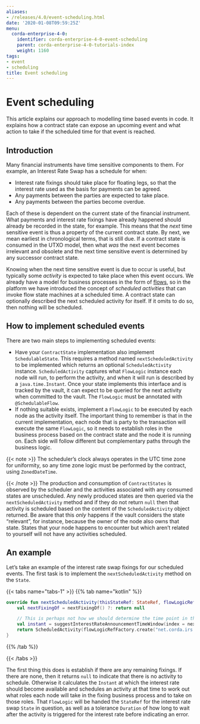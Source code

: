 ```yaml
---
aliases:
- /releases/4.0/event-scheduling.html
date: '2020-01-08T09:59:25Z'
menu:
  corda-enterprise-4-0:
    identifier: corda-enterprise-4-0-event-scheduling
    parent: corda-enterprise-4-0-tutorials-index
    weight: 1160
tags:
- event
- scheduling
title: Event scheduling
---
```





# Event scheduling

This article explains our approach to modelling time based events in code. It explains how a contract
state can expose an upcoming event and what action to take if the scheduled time for that event is reached.


## Introduction

Many financial instruments have time sensitive components to them.  For example, an Interest Rate Swap has a schedule
for when:


* Interest rate fixings should take place for floating legs, so that the interest rate used as the basis for payments
can be agreed.
* Any payments between the parties are expected to take place.
* Any payments between the parties become overdue.

Each of these is dependent on the current state of the financial instrument.  What payments and interest rate fixings
have already happened should already be recorded in the state, for example.  This means that the *next* time sensitive
event is thus a property of the current contract state.  By next, we mean earliest in chronological terms, that is still
due.  If a contract state is consumed in the UTXO model, then what *was* the next event becomes irrelevant and obsolete
and the next time sensitive event is determined by any successor contract state.

Knowing when the next time sensitive event is due to occur is useful, but typically some *activity* is expected to take
place when this event occurs.  We already have a model for business processes in the form of [flows](flow-state-machines.md),
so in the platform we have introduced the concept of *scheduled activities* that can invoke flow state machines
at a scheduled time.  A contract state can optionally described the next scheduled activity for itself.  If it omits
to do so, then nothing will be scheduled.


## How to implement scheduled events

There are two main steps to implementing scheduled events:


* Have your `ContractState` implementation also implement `SchedulableState`.  This requires a method named
`nextScheduledActivity` to be implemented which returns an optional `ScheduledActivity` instance.
`ScheduledActivity` captures what `FlowLogic` instance each node will run, to perform the activity, and when it
will run is described by a `java.time.Instant`.  Once your state implements this interface and is tracked by the
vault, it can expect to be queried for the next activity when committed to the vault. The `FlowLogic` must be
annotated with `@SchedulableFlow`.
* If nothing suitable exists, implement a `FlowLogic` to be executed by each node as the activity itself.
The important thing to remember is that in the current implementation, each node that is party to the transaction
will execute the same `FlowLogic`, so it needs to establish roles in the business process based on the contract
state and the node it is running on. Each side will follow different but complementary paths through the business logic.

{{< note >}}
The scheduler’s clock always operates in the UTC time zone for uniformity, so any time zone logic must be
performed by the contract, using `ZonedDateTime`.

{{< /note >}}
The production and consumption of `ContractStates` is observed by the scheduler and the activities associated with
any consumed states are unscheduled.  Any newly produced states are then queried via the `nextScheduledActivity`
method and if they do not return `null` then that activity is scheduled based on the content of the
`ScheduledActivity` object returned. Be aware that this *only* happens if the vault considers the state
“relevant”, for instance, because the owner of the node also owns that state. States that your node happens to
encounter but which aren’t related to yourself will not have any activities scheduled.


## An example

Let’s take an example of the interest rate swap fixings for our scheduled events.  The first task is to implement the
`nextScheduledActivity` method on the `State`.

{{< tabs name="tabs-1" >}}
{{% tab name="kotlin" %}}
```kotlin
override fun nextScheduledActivity(thisStateRef: StateRef, flowLogicRefFactory: FlowLogicRefFactory): ScheduledActivity? {
    val nextFixingOf = nextFixingOf() ?: return null

    // This is perhaps not how we should determine the time point in the business day, but instead expect the schedule to detail some of these aspects
    val instant = suggestInterestRateAnnouncementTimeWindow(index = nextFixingOf.name, source = floatingLeg.indexSource, date = nextFixingOf.forDay).fromTime!!
    return ScheduledActivity(flowLogicRefFactory.create("net.corda.irs.flows.FixingFlow\$FixingRoleDecider", thisStateRef), instant)
}
```
{{% /tab %}}

{{< /tabs >}}

The first thing this does is establish if there are any remaining fixings.  If there are none, then it returns `null`
to indicate that there is no activity to schedule.  Otherwise it calculates the `Instant` at which the interest rate
should become available and schedules an activity at that time to work out what roles each node will take in the fixing
business process and to take on those roles.  That `FlowLogic` will be handed the `StateRef` for the interest
rate swap `State` in question, as well as a tolerance `Duration` of how long to wait after the activity is triggered
for the interest rate before indicating an error.

